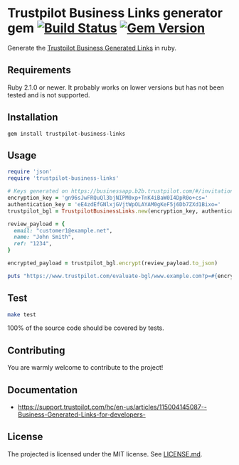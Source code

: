 # Trustpilot Business Links generator gem [![Build Status](https://travis-ci.org/trainline-eu/trustpilot-business-links.svg?branch=master)](https://travis-ci.org/trainline-eu/trustpilot-business-links) [![Gem Version](https://badge.fury.io/rb/trustpilot-business-links.svg)](http://badge.fury.io/rb/trustpilot-business-links)

Generate the [Trustpilot Business Generated Links](https://support.trustpilot.com/hc/en-us/articles/115002337108-Trustpilot-s-Business-Generated-Links-) in ruby.

## Requirements
Ruby 2.1.0 or newer. It probably works on lower versions but has not been tested and is not supported.

## Installation
`gem install trustpilot-business-links`

## Usage
~~~ruby
require 'json'
require 'trustpilot-business-links'

# Keys generated on https://businessapp.b2b.trustpilot.com/#/invitations/business-generated-links
encryption_key = 'gn96sJwFRQuQl3bjNIPM0xp+TnK4iBaW0I4DpR0o+cs='
authentication_key = 'eE4zdEfGNlxjGVjtWpOLAYAM0gKeF5j6Db7ZXd1Bixo='
trustpilot_bgl = TrustpilotBusinessLinks.new(encryption_key, authentication_key)

review_payload = {
  email: "customer1@example.net",
  name: "John Smith",
  ref: "1234",
}

encrypted_payload = trustpilot_bgl.encrypt(review_payload.to_json)

puts "https://www.trustpilot.com/evaluate-bgl/www.example.com?p=#{encrypted_payload}"
~~~

## Test
~~~bash
make test
~~~

100% of the source code should be covered by tests.

## Contributing
You are warmly welcome to contribute to the project!

## Documentation
* https://support.trustpilot.com/hc/en-us/articles/115004145087--Business-Generated-Links-for-developers-

## License
The projected is licensed under the MIT license. See [LICENSE.md](LICENSE.md).
